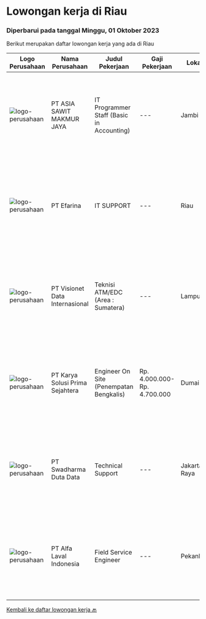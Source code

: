 
  # Lowongan kerja di Riau

  ### Diperbarui pada tanggal Minggu, 01 Oktober 2023

  Berikut merupakan daftar lowongan kerja yang ada di Riau

  |Logo Perusahaan | Nama Perusahaan | Judul Pekerjaan | Gaji Pekerjaan | Lokasi | Deskripsi | Tanggal diunggah | Pranala |
  | -------------- | --------------- | --------------- | --------- | --------- | -------------- | ------- | ----------- |
  |![logo-perusahaan](https://image-service-cdn.seek.com.au/8c9ad8ac1a3555ef79e89c100defac119719c63a/ee4dce1061f3f616224767ad58cb2fc751b8d2dc)|PT ASIA SAWIT MAKMUR JAYA|IT Programmer Staff (Basic in Accounting)|---|Jambi|IT Programmer Staff (Basic in Accounting)Job Description :- Provide Working Experience as a Financial Accountant- Familiarity with bookkeeping and...|Selasa, 19 September 2023|https://www.jobstreet.co.id/id/job/it-programmer-staff-basic-in-accounting-4474836?token=0~867fb87f-0c42-43de-bba7-467c22508a89&sectionRank=1&jobId=jobstreet-id-job-4474836|
|![logo-perusahaan](https://image-service-cdn.seek.com.au/fac9a103b890aa5043515282ee6f470fb9cb059c/ee4dce1061f3f616224767ad58cb2fc751b8d2dc)|PT Efarina|IT SUPPORT|---|Riau|Memastikan semua peralatan komputer berfungsi dengan normal. Memastikan semua peralatan CCTV, Finger Print, Access Door dan peralatan lainya berfungsi...|Jumat, 15 September 2023|https://www.jobstreet.co.id/id/job/it-support-4470986?token=0~867fb87f-0c42-43de-bba7-467c22508a89&sectionRank=2&jobId=jobstreet-id-job-4470986|
|![logo-perusahaan](https://image-service-cdn.seek.com.au/84d23b3586ee4efd70ea62878095fcc6b1639e33/ee4dce1061f3f616224767ad58cb2fc751b8d2dc)|PT Visionet Data Internasional|Teknisi ATM/EDC (Area : Sumatera)|---|Lampung|*) Menangani kebutuhan pelanggan di lokasi pelanggan agar terpenuhi SLA yang telah ditentukan.*) Menganalisa problem/case dengan akurat untuk...|Rabu, 13 September 2023|https://www.jobstreet.co.id/id/job/teknisi-atm-edc-area-%3A-sumatera-4467995?token=0~867fb87f-0c42-43de-bba7-467c22508a89&sectionRank=3&jobId=jobstreet-id-job-4467995|
|![logo-perusahaan](https://image-service-cdn.seek.com.au/bb0f2c313297f2db3d497466b95d7da85644edc0/ee4dce1061f3f616224767ad58cb2fc751b8d2dc)|PT Karya Solusi Prima Sejahtera|Engineer On Site (Penempatan Bengkalis)|Rp. 4.000.000-Rp. 4.700.000|Dumai|Kualifikasi : Pendidikan minimal D3/S1 Teknik Informatika/Teknik Telekomunikasi Memiliki pengalaman pekerjaan di bidang yang sama minimal 1 tahun...|Kamis, 14 September 2023|https://www.jobstreet.co.id/id/job/engineer-on-site-penempatan-bengkalis-4469327?token=0~867fb87f-0c42-43de-bba7-467c22508a89&sectionRank=4&jobId=jobstreet-id-job-4469327|
|![logo-perusahaan](https://image-service-cdn.seek.com.au/0f683dc67275bb803453d1e92fb7cd7b12b824b6/ee4dce1061f3f616224767ad58cb2fc751b8d2dc)|PT Swadharma Duta Data|Technical Support|---|Jakarta Raya|Pendidikan minimum D3/S1 Jurusan IT IPK Minimum 2.75 Memiliki pengalaman minimal 1 tahun (diutamakan) telah berhasil menyelesaikan ujian sertifikasi...|Rabu, 06 September 2023|https://www.jobstreet.co.id/id/job/technical-support-4460194?token=0~867fb87f-0c42-43de-bba7-467c22508a89&sectionRank=5&jobId=jobstreet-id-job-4460194|
|![logo-perusahaan](https://image-service-cdn.seek.com.au/4227fec109b3a72fba2d5ddec409b1fba99a3b0f/ee4dce1061f3f616224767ad58cb2fc751b8d2dc)|PT Alfa Laval Indonesia|Field Service Engineer|---|Pekanbaru|At Alfa Laval, we always go that extra mile to overcome the toughest challenges. Our driving force is to accelerate success for our customers, people,...|Jumat, 08 September 2023|https://www.jobstreet.co.id/id/job/field-service-engineer-1036893645?token=0~867fb87f-0c42-43de-bba7-467c22508a89&sectionRank=6&jobId=jobstreet-id-job-1036893645|


  [Kembali ke daftar lowongan kerja 🔙](../README.md#daftar-lowongan-kerja)
  